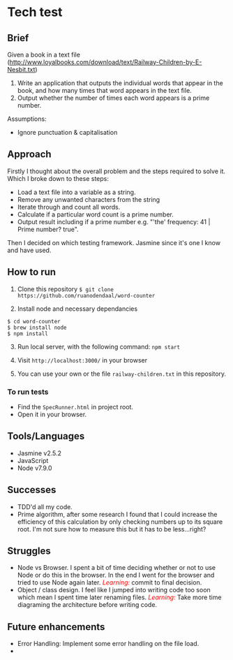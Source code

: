 # Tech test

## Brief
Given a book in a text file (http://www.loyalbooks.com/download/text/Railway-Children-by-E-Nesbit.txt)
1. Write an application that outputs the individual words that appear in the book, and how many times that word appears in the text file.
2. Output whether the number of times each word appears is a prime number.

Assumptions:
- Ignore punctuation & capitalisation

## Approach

Firstly I thought about the overall problem and the steps required to solve it. Which I broke down to these steps:
- Load a text file into a variable as a string.
- Remove any unwanted characters from the string
- Iterate through and count all words.
- Calculate if a particular word count is a prime number.
- Output result including if a prime number e.g. "'the'  frequency: 41 | Prime number?  true".

Then I decided on which testing framework. Jasmine since it's one I know and have used.

## How to run

1. Clone this repository
`$ git clone https://github.com/ruanodendaal/word-counter`

2. Install node and necessary dependancies
```
$ cd word-counter
$ brew install node
$ npm install
```

3. Run local server, with the following command:
`npm start`

4. Visit `http://localhost:3000/` in your browser

5. You can use your own or the file `railway-children.txt` in this repository.

### To run tests
- Find the `SpecRunner.html` in project root.
- Open it in your browser.

## Tools/Languages

- Jasmine v2.5.2
- JavaScript
- Node v7.9.0

## Successes

- TDD'd all my code.
- Prime algorithm, after some research I found that I could increase the efficiency of this calculation by only checking numbers up to its square root. I'm not sure how to measure this but it has to be less...right?

## Struggles

- Node vs Browser. I spent a bit of time deciding whether or not to use Node or do this in the browser. In the end I went for the browser and tried to use Node again later. <span style="color:red">*Learning:*</span> commit to final decision.
- Object / class design. I feel like I jumped into writing code too soon which mean I spent time later renaming files.
<span style="color:red">*Learning:*</span> Take more time diagraming the architecture before writing code.


## Future enhancements

- Error Handling: Implement some error handling on the file load.
-
